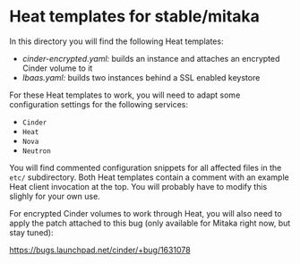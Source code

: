 # Heat templates for stable/mitaka

In this directory you will find the following Heat templates:

* *cinder-encrypted.yaml:* builds an instance and attaches an encrypted Cinder volume to it
* *lbaas.yaml:* builds two instances behind a SSL enabled keystore

For these Heat templates to work, you will need to adapt some configuration
settings for the following services:

* `Cinder`
* `Heat`
* `Nova`
* `Neutron`

You will find commented configuration snippets for all affected files in the
`etc/` subdirectory. Both Heat templates contain a comment with an example Heat
client invocation at the top. You will probably have to modify this slighly for
your own use.

For encrypted Cinder volumes to work through Heat, you will also need to apply
the patch attached to this bug (only available for Mitaka right now, but stay
tuned):

https://bugs.launchpad.net/cinder/+bug/1631078
